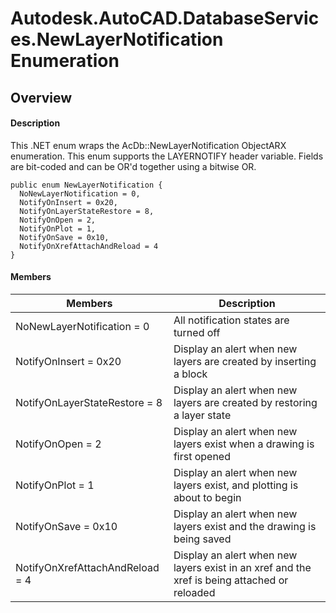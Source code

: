 # Autodesk.AutoCAD.DatabaseServices.NewLayerNotification Enumeration

## Overview

#### Description
This .NET enum wraps the AcDb::NewLayerNotification ObjectARX enumeration. 
This enum supports the LAYERNOTIFY header variable. Fields are bit-coded and can be OR'd together using a bitwise OR.
```text
public enum NewLayerNotification {
  NoNewLayerNotification = 0,
  NotifyOnInsert = 0x20,
  NotifyOnLayerStateRestore = 8,
  NotifyOnOpen = 2,
  NotifyOnPlot = 1,
  NotifyOnSave = 0x10,
  NotifyOnXrefAttachAndReload = 4
}
```

#### Members

| Members | Description |
| --- | --- |
| NoNewLayerNotification = 0 | All notification states are turned off |
| NotifyOnInsert = 0x20 | Display an alert when new layers are created by inserting a block |
| NotifyOnLayerStateRestore = 8 | Display an alert when new layers are created by restoring a layer state |
| NotifyOnOpen = 2 | Display an alert when new layers exist when a drawing is first opened |
| NotifyOnPlot = 1 | Display an alert when new layers exist, and plotting is about to begin |
| NotifyOnSave = 0x10 | Display an alert when new layers exist and the drawing is being saved |
| NotifyOnXrefAttachAndReload = 4 | Display an alert when new layers exist in an xref and the xref is being attached or reloaded |